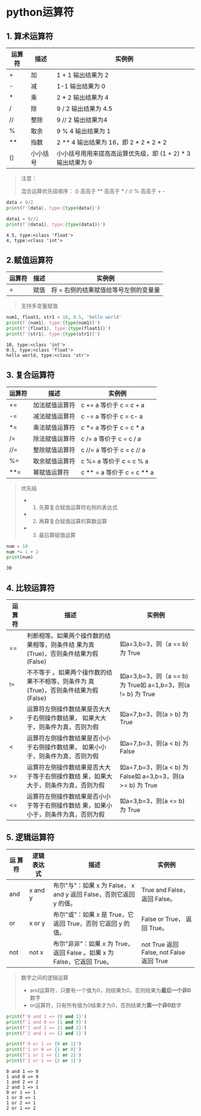 # python运算符



## 1. 算术运算符

| 运算符 | 描述     | 实例例                                                      |
| ------ | -------- | ----------------------------------------------------------- |
| +      | 加       | 1 + 1 输出结果为 2                                          |
| -      | 减       | 1-1 输出结果为 0                                            |
| *      | 乘       | 2 * 2 输出结果为 4                                          |
| /      | 除       | 9 / 2 输出结果为 4.5                                        |
| //     | 整除     | 9 // 2 输出结果为4                                          |
| %      | 取余     | 9 % 4 输出结果为 1                                          |
| **     | 指数     | 2 ** 4 输出结果为 16，即 2 * 2 * 2 * 2                      |
| ()     | ⼩小括号 | ⼩小括号⽤用来提⾼高运算优先级，即 (1 + 2) * 3 输出结果为 9 |

> 注意：  
>
> 混合运算优先级顺序： () ⾼高于 ** ⾼高于 * / // % ⾼高于 + -  



```python
data = 9/2
print(f'{data}, type:{type(data)}')

data1 = 9//2
print(f'{data1}, type:{type(data1)}')
```

```
4.5, type:<class 'float'>
4, type:<class 'int'>
```



## 2.赋值运算符

| 运算符 | 描述 | 实例例                                |
| ------ | ---- | ------------------------------------- |
| =      | 赋值 | 将 = 右侧的结果赋值给等号左侧的变量量 |

> 支持多变量赋值

```python
num1, float1, str1 = 10, 0.5, 'hello world'
print(f'{num1}, type:{type(num1)}')
print(f'{float1}, type:{type(float1)}')
print(f'{str1}, type:{type(str1)}')
```

```
10, type:<class 'int'>
0.5, type:<class 'float'>
hello world, type:<class 'str'>
```



## 3. 复合运算符

| 运算符 | 描述           | 实例例                     |
| ------ | -------------- | -------------------------- |
| +=     | 加法赋值运算符 | c += a 等价于 c = c + a    |
| -=     | 减法赋值运算符 | c -= a 等价于 c = c- a     |
| *=     | 乘法赋值运算符 | c *= a 等价于 c = c * a    |
| /=     | 除法赋值运算符 | c /= a 等价于 c = c / a    |
| //=    | 整除赋值运算符 | c //= a 等价于 c = c // a  |
| %=     | 取余赋值运算符 | c %= a 等价于 c = c % a    |
| **=    | 幂赋值运算符   | c ** = a 等价于 c = c ** a |

> 优先级
>
> - 1. 先算复合赋值运算符右侧的表达式
> - 2. 再算复合赋值运算的算数运算
> - 3. 最后算赋值运算  



```python
num = 10
num *= 1 + 2
print(num)
```

```
30
```



## 4. 比较运算符

| 运 算 符 | 描述                                                         | 实例例                                                       |
| -------- | ------------------------------------------------------------ | ------------------------------------------------------------ |
| ==       | 判断相等。如果两个操作数的结果相等，则条件结 果为真(True)，否则条件结果为假(False) | 如a=3,b=3，则（a == b) 为 True                               |
| !=       | 不不等于 。如果两个操作数的结果不不相等，则条件为 真(True)，否则条件结果为假(False) | 如a=3,b=3，则（a == b) 为 True如 a=1,b=3，则(a != b) 为 True |
| >        | 运算符左侧操作数结果是否⼤大于右侧操作数结果， 如果⼤大于，则条件为真，否则为假 | 如a=7,b=3，则(a > b) 为 True                                 |
| <        | 运算符左侧操作数结果是否⼩小于右侧操作数结果， 如果⼩小于，则条件为真，否则为假 | 如a=7,b=3，则(a < b) 为 False                                |
| >=       | 运算符左侧操作数结果是否⼤大于等于右侧操作数结 果，如果⼤大于，则条件为真，否则为假 | 如a=7,b=3，则(a < b) 为 False如 a=3,b=3，则(a >= b) 为 True  |
| <=       | 运算符左侧操作数结果是否⼩小于等于右侧操作数结 果，如果⼩小于，则条件为真，否则为假 | 如a=3,b=3，则(a <= b) 为 True                                |

## 5. 逻辑运算符

| 运 算 符 | 逻辑 表达 式 | 描述                                                         | 实例例                                   |
| -------- | ------------ | ------------------------------------------------------------ | ---------------------------------------- |
| and      | x and y      | 布尔"与"：如果 x 为 False， x and y 返回 False，否则它返回 y 的值。 | True and False， 返回 False。            |
| or       | x or y       | 布尔"或"：如果 x 是 True，它返回 True，否则 它返回 y 的值。  | False or True， 返回 True。              |
| not      | not x        | 布尔"⾮非"：如果 x 为 True，返回 False 。如果 x 为 False，它返回 True。 | not True 返回 False, not False 返回 True |



> 数字之间的逻辑运算  
>
> - and运算符，只要有一个值为0，则结果为0，否则结果为**最后一个非0**数字
> - or运算符，只有所有值为0结果才为0，否则结果为**第一个非0**数字

```python
print(f'0 and 1 => {0 and 1}')
print(f'1 and 0 => {1 and 0}')
print(f'1 and 2 => {1 and 2}')
print(f'2 and 1 => {2 and 1}')

print(f'0 or 1 => {0 or 1}')
print(f'1 or 0 => {1 or 0}')
print(f'1 or 2 => {1 or 2}')
print(f'2 or 1 => {2 or 1}')
```



```
0 and 1 => 0
1 and 0 => 0
1 and 2 => 2
2 and 1 => 1
0 or 1 => 1
1 or 0 => 1
1 or 2 => 1
2 or 1 => 2
```









